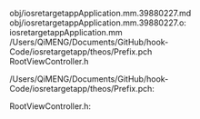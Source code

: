 obj/iosretargetappApplication.mm.39880227.md obj/iosretargetappApplication.mm.39880227.o: \
  iosretargetappApplication.mm \
  /Users/QiMENG/Documents/GitHub/hook-Code/iosretargetapp/theos/Prefix.pch \
  RootViewController.h

/Users/QiMENG/Documents/GitHub/hook-Code/iosretargetapp/theos/Prefix.pch:

RootViewController.h:
